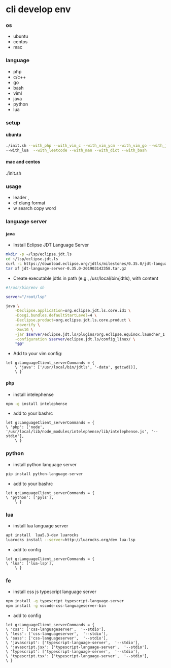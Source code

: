 # cli develop env
### os
* ubuntu
* centos
* mac
### language
- php
- c/c++
- go
- bash
- viml
- java
- python
- lua
### setup
#### ubuntu
 ```bash
 ./init.sh --with_php --with_vim_c --with_vim_ycm --with_vim_go --with_java \
--with_lua  --with_leetcode --with_man --with_dict --with_bash
 ```
#### mac and centos
./init.sh

### usage
* leader  ,
* <Leader>cf  clang format
* <Leader>w   search copy word


### language server

#### java

* Install Eclipse JDT Language Server

```bash
mkdir -p ~/lsp/eclipse.jdt.ls
cd ~/lsp/eclipse.jdt.ls
curl -L https://download.eclipse.org/jdtls/milestones/0.35.0/jdt-language-server-0.35.0-201903142358.tar.gz -O
tar xf jdt-language-server-0.35.0-201903142358.tar.gz
```
* Create executable jdtls in path (e.g., /usr/local/bin/jdtls), with content

```bash
#!/usr/bin/env sh

server="/root/lsp"

java \
    -Declipse.application=org.eclipse.jdt.ls.core.id1 \
    -Dosgi.bundles.defaultStartLevel=4 \
    -Declipse.product=org.eclipse.jdt.ls.core.product \
    -noverify \
    -Xms1G \
    -jar $server/eclipse.jdt.ls/plugins/org.eclipse.equinox.launcher_1.*.jar \
    -configuration $server/eclipse.jdt.ls/config_linux/ \
    "$@"
```
* Add to your vim config:

```viml
let g:LanguageClient_serverCommands = {
    \ 'java': ['/usr/local/bin/jdtls', '-data', getcwd()],
    \ }
```
#### php
* install intelephense
```bash
npm -g install intelephense
```
* add to your bashrc
```viml
let g:LanguageClient_serverCommands = {
\ 'php': ['node', '/usr/local/lib/node_modules/intelephense/lib/intelephense.js', '--stdio'],
    \ }
```
### python
* install python language server
```bash
pip install python-language-server
```

* add to your bashrc
```viml
let g:LanguageClient_serverCommands = {
\ 'python': ['pyls'],
    \ }
```
### lua
* install lua language server
```bash
apt install  lua5.3-dev luarocks
luarocks install --server=http://luarocks.org/dev lua-lsp
```
* add to config
```viml
let g:LanguageClient_serverCommands = {
\ 'lua': ['lua-lsp'],
    \ }
```
### fe
* install css js typescript language server
```bash
npm install -g typescript typescript-language-server
npm install -g vscode-css-languageserver-bin
```

* add to config
```viml
let g:LanguageClient_serverCommands = {
\ 'css': ['css-languageserver',  '--stdio'],
\ 'less': ['css-languageserver',  '--stdio'],
\ 'sass': ['css-languageserver',  '--stdio'],
\ 'javascript': ['typescript-language-server',  '--stdio'],
\ 'javascript.jsx': ['typescript-language-server',  '--stdio'],
\ 'typescript': ['typescript-language-server',  '--stdio'],
\ 'typescript.tsx': ['typescript-language-server',  '--stdio'],
\ }
```
